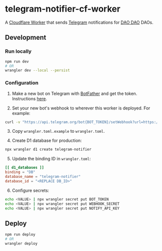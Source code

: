 # telegram-notifier-cf-worker

A [Cloudflare Worker](https://workers.cloudflare.com/) that sends
[Telegram](https://telegram.org) notifications for [DAO
DAO](https://daodao.zone/) DAOs.

## Development

### Run locally

```sh
npm run dev
# OR
wrangler dev --local --persist
```

### Configuration

1. Make a new bot on Telegram with [BotFather](https://t.me/botfather) and get
   the token. Instructions
   [here](https://core.telegram.org/bots/tutorial#obtain-your-bot-token).

2. Set your new bot's webhook to wherever this worker is deployed. For example:

```sh
curl -v "https://api.telegram.org/bot{BOT_TOKEN}/setWebhook?url=https://telegram-notifier.dao-dao.workers.dev/telegram&secret_token={WEBHOOK_SECRET}"
```

3. Copy `wrangler.toml.example` to `wrangler.toml`.

4. Create D1 database for production:

```sh
npx wrangler d1 create telegram-notifier
```

5. Update the binding ID in `wrangler.toml`:

```toml
[[ d1_databases ]]
binding = "DB"
database_name = "telegram-notifier"
database_id = "<REPLACE DB_ID>"
```

6. Configure secrets:

```sh
echo <VALUE> | npx wrangler secret put BOT_TOKEN
echo <VALUE> | npx wrangler secret put WEBHOOK_SECRET
echo <VALUE> | npx wrangler secret put NOTIFY_API_KEY
```

## Deploy

```sh
npm run deploy
# OR
wrangler deploy
```

